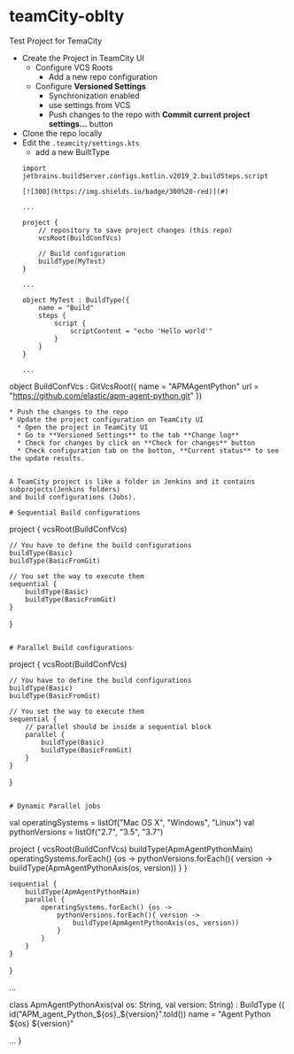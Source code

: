 # teamCity-oblty
Test Project for TemaCity

* Create the Project in TeamCity UI
    * Configure VCS Roots
      * Add a new repo configuration
    * Configure **Versioned Settings**
      * Synchronization enabled
      * use settings from VCS
      * Push changes to the repo with **Commit current project settings…** button
* Clone the repo locally
* Edit the `.teamcity/settings.kts`
  * add a new BuiltType
  ```
  import jetbrains.buildServer.configs.kotlin.v2019_2.buildSteps.script
  
  [![300](https://img.shields.io/badge/300%20-red)](#)
  
  ...
  
  project {
      // repository to save project changes (this repo)
      vcsRoot(BuildConfVcs)
  
      // Build configuration 
      buildType(MyTest)
  }
  
  ...
  
  object MyTest : BuildType({
      name = "Build"
      steps {
          script {
              scriptContent = "echo 'Hello world'"
          }
      }
  }
  
  ...
  
object BuildConfVcs : GitVcsRoot({
    name = "APMAgentPython"
    url = "https://github.com/elastic/apm-agent-python.git"
})
  ```
* Push the changes to the repo
* Update the project configuration on TeamCity UI 
    * Open the project in TeamCity UI
    * Go to **Versioned Settings** to the tab **Change log**
    * Check for changes by click on **Check for changes** button
    * Check configuration tab on the botton, **Current status** to see the update results.


A TeamCity project is like a folder in Jenkins and it contains subprojects(Jenkins folders)
and build configurations (Jobs). 

# Sequential Build configurations

```
project {
    vcsRoot(BuildConfVcs)

    // You have to define the build configurations
    buildType(Basic)
    buildType(BasicFromGit)

    // You set the way to execute them
    sequential {
        buildType(Basic)
        buildType(BasicFromGit)
    }
}
```

# Parallel Build configurations

```
project {
    vcsRoot(BuildConfVcs)

    // You have to define the build configurations
    buildType(Basic)
    buildType(BasicFromGit)

    // You set the way to execute them
    sequential {
        // parallel should be inside a sequential block
        parallel {
            buildType(Basic)
            buildType(BasicFromGit)
        }
    }
}
```

# Dynamic Parallel jobs

```
val operatingSystems = listOf("Mac OS X", "Windows", "Linux")
val pythonVersions = listOf("2.7", "3.5", "3.7")

project {
    vcsRoot(BuildConfVcs)
    buildType(ApmAgentPythonMain)
    operatingSystems.forEach() {os ->
        pythonVersions.forEach(){ version ->
            buildType(ApmAgentPythonAxis(os, version))
        }
    }

    sequential {
        buildType(ApmAgentPythonMain)
        parallel {
            operatingSystems.forEach() {os ->
                pythonVersions.forEach(){ version ->
                    buildType(ApmAgentPythonAxis(os, version))
                }
            }
        }
    }
}

...

class ApmAgentPythonAxis(val os: String, val version: String) : BuildType ({
    id("APM_agent_Python_${os}_${version}".toId())
    name = "Agent Python ${os} ${version}"

...
}
```